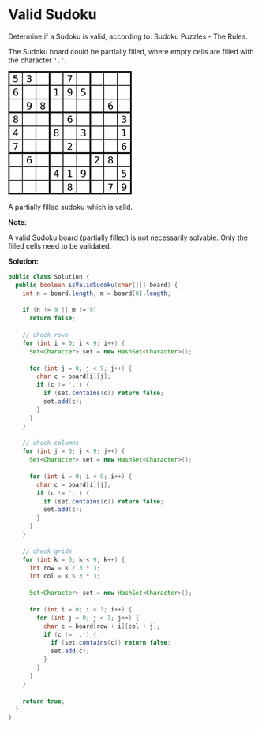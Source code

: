 # Valid Sudoku

Determine if a Sudoku is valid, according to: Sudoku Puzzles - The Rules.

The Sudoku board could be partially filled, where empty cells are filled with the character `'.'`.

![](250px-Sudoku-by-L2G-20050714.svg.png)

A partially filled sudoku which is valid.

**Note:**

A valid Sudoku board (partially filled) is not necessarily solvable. Only the filled cells need to be validated.

**Solution:**
```java
public class Solution {
  public boolean isValidSudoku(char[][] board) {
    int n = board.length, m = board[0].length;

    if (n != 9 || m != 9)
      return false;

    // check rows
    for (int i = 0; i < 9; i++) {
      Set<Character> set = new HashSet<Character>();

      for (int j = 0; j < 9; j++) {
        char c = board[i][j];
        if (c != '.') {
          if (set.contains(c)) return false;
          set.add(c);
        }
      }
    }

    // check columns
    for (int j = 0; j < 9; j++) {
      Set<Character> set = new HashSet<Character>();

      for (int i = 0; i < 9; i++) {
        char c = board[i][j];
        if (c != '.') {
          if (set.contains(c)) return false;
          set.add(c);
        }
      }
    }

    // check grids
    for (int k = 0; k < 9; k++) {
      int row = k / 3 * 3;
      int col = k % 3 * 3;

      Set<Character> set = new HashSet<Character>();

      for (int i = 0; i < 3; i++) {
        for (int j = 0; j < 3; j++) {
          char c = board[row + i][col + j];
          if (c != '.') {
            if (set.contains(c)) return false;
            set.add(c);
          }
        }
      }
    }

    return true;
  }
}
```
